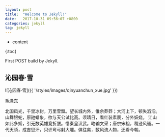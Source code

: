 ```yaml
---
layout: post
title:  "Welcome to Jekyll!"
date:   2017-10-31 09:56:07 +0800
categories: jekyll
tag: jekyll
---
```


* content

{:toc}

First POST build by Jekyll.

## 沁园春·雪 ##



![沁园春·雪]({{ '/styles/images/qinyuanchun_xue.jpg' }})



[毛泽东](#)

北国风光，千里冰封，万里雪飘。望长城内外，惟余莽莽；大河上下，顿失滔滔。山舞银蛇，原驰蜡象，欲与天公试比高。须晴日，看红装素裹，分外妖娆。
江山如此多娇，引无数英雄竞折腰。惜秦皇汉武，略输文采；唐宗宋祖，稍逊风骚。一代天骄，成吉思汗，只识弯弓射大雕。俱往矣，数风流人物，还看今朝。

[jekyll-docs]: https://jekyllrb.com/docs/home
[jekyll-gh]:   https://github.com/jekyll/jekyll
[jekyll-talk]: https://talk.jekyllrb.com/
